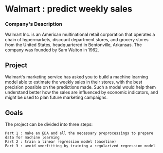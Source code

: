 # Walmart : predict weekly sales

### Company's Description

Walmart Inc. is an American multinational retail corporation that operates a chain of hypermarkets, discount department stores, and grocery stores from the United States, headquartered in Bentonville, Arkansas. The company was founded by Sam Walton in 1962.

## Project

Walmart's marketing service has asked you to build a machine learning model able to estimate the weekly sales in their stores, with the best precision possible on the predictions made. Such a model would help them understand better how the sales are influenced by economic indicators, and might be used to plan future marketing campaigns.

## Goals

The project can be divided into three steps:

    Part 1 : make an EDA and all the necessary preprocessings to prepare data for machine learning
    Part 2 : train a linear regression model (baseline)
    Part 3 : avoid overfitting by training a regularized regression model
